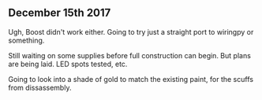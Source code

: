 ## December 15th 2017

Ugh, Boost didn't work either. Going to try just a straight port to wiringpy or something.

Still waiting on some supplies before full construction can begin. But plans are being laid. LED spots tested, etc.

Going to look into a shade of gold to match the existing paint, for the scuffs from dissassembly.